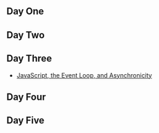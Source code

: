 ## Day One

## Day Two

## Day Three

* [JavaScript, the Event Loop, and Asynchronicity](https://github.com/appacademy/graduated-job_seeker-program/tree/master/js_eventloop_asynchronicity)

## Day Four

## Day Five
